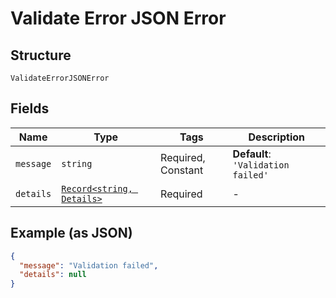 
# Validate Error JSON Error

## Structure

`ValidateErrorJSONError`

## Fields

| Name | Type | Tags | Description |
|  --- | --- | --- | --- |
| `message` | `string` | Required, Constant | **Default**: `'Validation failed'` |
| `details` | [`Record<string, Details>`](/doc/models/details.md) | Required | - |

## Example (as JSON)

```json
{
  "message": "Validation failed",
  "details": null
}
```

